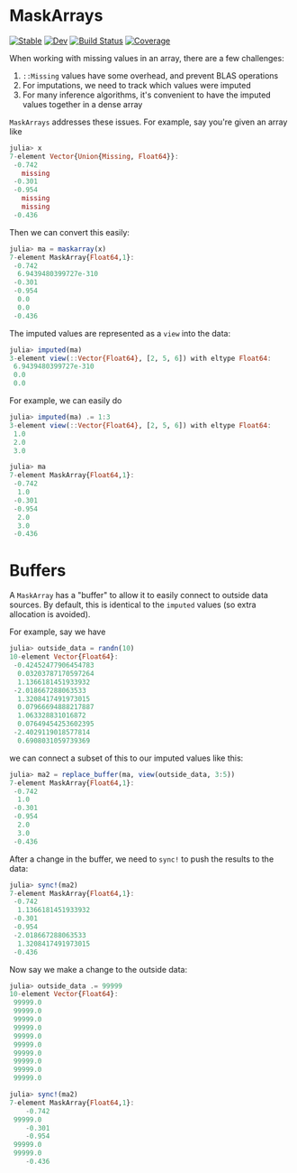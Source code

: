 # MaskArrays

[![Stable](https://img.shields.io/badge/docs-stable-blue.svg)](https://cscherrer.github.io/MaskArrays.jl/stable)
[![Dev](https://img.shields.io/badge/docs-dev-blue.svg)](https://cscherrer.github.io/MaskArrays.jl/dev)
[![Build Status](https://github.com/cscherrer/MaskArrays.jl/workflows/CI/badge.svg)](https://github.com/cscherrer/MaskArrays.jl/actions)
[![Coverage](https://codecov.io/gh/cscherrer/MaskArrays.jl/branch/master/graph/badge.svg)](https://codecov.io/gh/cscherrer/MaskArrays.jl)

When working with missing values in an array, there are a few challenges:
1. `::Missing` values have some overhead, and prevent BLAS operations
2. For imputations, we need to track which values were imputed
3. For many inference algorithms, it's convenient to have the imputed values together in a dense array

`MaskArrays` addresses these issues. For example, say you're given an array like

```julia
julia> x
7-element Vector{Union{Missing, Float64}}:
 -0.742
   missing
 -0.301
 -0.954
   missing
   missing
 -0.436
```

Then we can convert this easily:
```julia
julia> ma = maskarray(x)
7-element MaskArray{Float64,1}:
 -0.742
  6.9439480399727e-310
 -0.301
 -0.954
  0.0
  0.0
 -0.436
```

The imputed values are represented as a `view` into the data:
```julia
julia> imputed(ma)
3-element view(::Vector{Float64}, [2, 5, 6]) with eltype Float64:
 6.9439480399727e-310
 0.0
 0.0
```

For example, we can easily do

```julia
julia> imputed(ma) .= 1:3
3-element view(::Vector{Float64}, [2, 5, 6]) with eltype Float64:
 1.0
 2.0
 3.0

julia> ma
7-element MaskArray{Float64,1}:
 -0.742
  1.0
 -0.301
 -0.954
  2.0
  3.0
 -0.436
```

# Buffers

A `MaskArray` has a "buffer" to allow it to easily connect to outside data sources. By default, this is identical to the `imputed` values (so extra allocation is avoided). 

For example, say we have
```julia
julia> outside_data = randn(10)
10-element Vector{Float64}:
 -0.42452477906454783
  0.03203787170597264
  1.1366181451933932
 -2.018667288063533
  1.3208417491973015
  0.07966694888217887
  1.063328831016872
  0.07649454253602395
 -2.4029119018577814
  0.6908031059739369
```

we can connect a subset of this to our imputed values like this:

```julia
julia> ma2 = replace_buffer(ma, view(outside_data, 3:5))
7-element MaskArray{Float64,1}:
 -0.742
  1.0
 -0.301
 -0.954
  2.0
  3.0
 -0.436
```

After a change in the buffer, we need to `sync!` to push the results to the data:

```julia
julia> sync!(ma2)
7-element MaskArray{Float64,1}:
 -0.742
  1.1366181451933932
 -0.301
 -0.954
 -2.018667288063533
  1.3208417491973015
 -0.436
 ```

Now say we make a change to the outside data:

```julia
julia> outside_data .= 99999
10-element Vector{Float64}:
 99999.0
 99999.0
 99999.0
 99999.0
 99999.0
 99999.0
 99999.0
 99999.0
 99999.0
 99999.0

julia> sync!(ma2)
7-element MaskArray{Float64,1}:
    -0.742
 99999.0
    -0.301
    -0.954
 99999.0
 99999.0
    -0.436
```
